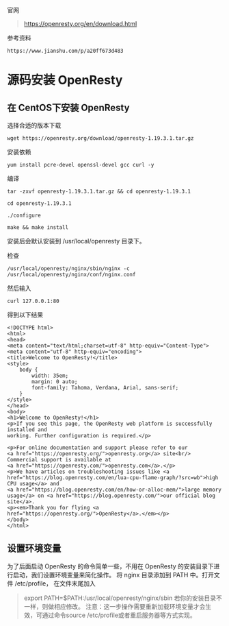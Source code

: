 
官网
> https://openresty.org/en/download.html

参考资料
```
https://www.jianshu.com/p/a20ff673d483
```


# 源码安装 OpenResty

## 在 CentOS下安装 OpenResty

选择合适的版本下载
```
wget https://openresty.org/download/openresty-1.19.3.1.tar.gz
```

安装依赖
```
yum install pcre-devel openssl-devel gcc curl -y
```

编译
```
tar -zxvf openresty-1.19.3.1.tar.gz && cd openresty-1.19.3.1

cd openresty-1.19.3.1

./configure

make && make install
```
安装后会默认安装到 /usr/local/openresty 目录下。


检查
```
/usr/local/openresty/nginx/sbin/nginx -c /usr/local/openresty/nginx/conf/nginx.conf
```
然后输入
```
curl 127.0.0.1:80
```
得到以下结果
```
<!DOCTYPE html>
<html>
<head>
<meta content="text/html;charset=utf-8" http-equiv="Content-Type">
<meta content="utf-8" http-equiv="encoding">
<title>Welcome to OpenResty!</title>
<style>
    body {
        width: 35em;
        margin: 0 auto;
        font-family: Tahoma, Verdana, Arial, sans-serif;
    }
</style>
</head>
<body>
<h1>Welcome to OpenResty!</h1>
<p>If you see this page, the OpenResty web platform is successfully installed and
working. Further configuration is required.</p>

<p>For online documentation and support please refer to our
<a href="https://openresty.org/">openresty.org</a> site<br/>
Commercial support is available at
<a href="https://openresty.com/">openresty.com</a>.</p>
<p>We have articles on troubleshooting issues like <a href="https://blog.openresty.com/en/lua-cpu-flame-graph/?src=wb">high CPU usage</a> and
<a href="https://blog.openresty.com/en/how-or-alloc-mem/">large memory usage</a> on <a href="https://blog.openresty.com/">our official blog site</a>.
<p><em>Thank you for flying <a href="https://openresty.org/">OpenResty</a>.</em></p>
</body>
</html>
```


## 设置环境变量

为了后面启动 OpenResty 的命令简单一些，不用在 OpenResty 的安装目录下进行启动，我们设置环境变量来简化操作。 将 nginx 目录添加到 PATH 中。打开文件 /etc/profile， 在文件末尾加入
> export PATH=$PATH:/usr/local/openresty/nginx/sbin
若你的安装目录不一样，则做相应修改。 注意：这一步操作需要重新加载环境变量才会生效，可通过命令source /etc/profile或者重启服务器等方式实现。





















